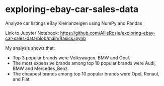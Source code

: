 # exploring-ebay-car-sales-data
Analyze car listings eBay Kleinanzeigen using NumPy and Pandas

Link to Jupyter Notebook: https://github.com/AllieRosie/exploring-ebay-car-sales-data/blob/main/Basics.ipynb

My analysis shows that:
- Top 3 popular brands were Volkswagen, BMW and Opel.
- The most expensive brands among top 10 popular brands were Audi, BMW and Mercedes_Benz. 
- The cheapest brands among top 10 popular brands were Opel, Renaul, and Fiat.
